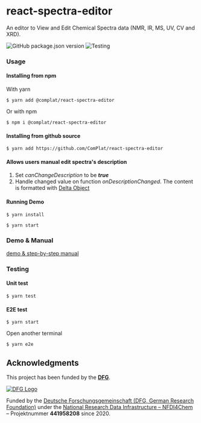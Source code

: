 # react-spectra-editor

An editor to View and Edit Chemical Spectra data (NMR, IR, MS, UV, CV and XRD).

![GitHub package.json version](https://img.shields.io/github/package-json/v/ComPlat/react-spectra-editor)
![Testing](https://github.com/ComPlat/react-spectra-editor/actions/workflows/testing.yml/badge.svg)

### Usage

#### Installing from npm
With yarn
```
$ yarn add @complat/react-spectra-editor
```

Or with npm
```
$ npm i @complat/react-spectra-editor
```

#### Installing from github source
```
$ yarn add https://github.com/ComPlat/react-spectra-editor
```

#### Allows users manual edit spectra's description
1. Set *canChangeDescription* to be ***true***
2. Handle changed value on function *onDescriptionChanged*. The content is formatted with [Delta Object](https://quilljs.com/docs/delta/)

#### Running Demo
```
$ yarn install

$ yarn start
```

### Demo & Manual

[demo & step-by-step manual](https://github.com/ComPlat/react-spectra-editor/blob/master/DEMO_MANUAL.md)

### Testing
#### Unit test
```
$ yarn test
```

#### E2E test
```
$ yarn start
```

Open another terminal
```
$ yarn e2e
```


## Acknowledgments

This project has been funded by the **[DFG]**.

[![DFG Logo]][DFG]


Funded by the [Deutsche Forschungsgemeinschaft (DFG, German Research Foundation)](https://www.dfg.de/) under the [National Research Data Infrastructure – NFDI4Chem](https://nfdi4chem.de/) – Projektnummer **441958208** since 2020.


[DFG]: https://www.dfg.de/en/
[DFG Logo]: https://chemotion.net/img/logos/DFG_logo.png
